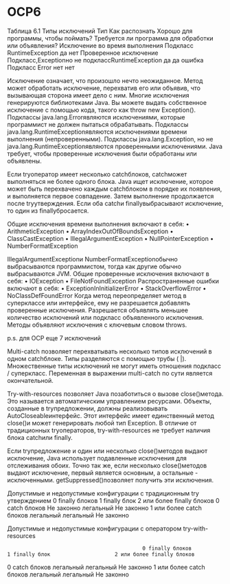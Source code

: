 # OCP6

Таблица 6.1 Типы исключений
Тип   	                                Как распознать                   	Хорошо для программы, чтобы поймать?            	Требуется ли программа для обработки или объявления?
Исключение во время выполнения	        Подкласс RuntimeException	             да	                                                         нет
Проверенное исключение	                Подкласс,Exceptionно не подклассRuntimeException	да	                                         да
ошибка	                                Подкласс Error	                            нет	                                                         нет


Исключение означает, что произошло нечто неожиданное. Метод может обработать исключение, перехватив его или объявив, что вызывающая сторона имеет дело с ним.
Многие исключения генерируются библиотеками Java. Вы можете выдать собственное исключение с помощью кода, такого как throw new Exception().
Подклассы java.lang.Errorявляются исключениями, которые программист не должен пытаться обрабатывать. Подклассы java.lang.RuntimeExceptionявляются исключениями времени выполнения
(непроверенными).
Подклассы java.lang.Exception, но не java.lang.RuntimeExceptionявляются проверенными исключениями. Java требует, чтобы проверенные исключения были обработаны или объявлены.

Если tryоператор имеет несколько catchблоков, catchможет выполняться не более одного блока. Java ищет исключение, которое может быть перехвачено каждым catchблоком
в порядке их появления, и выполняется первое совпадение. Затем выполнение продолжается после tryутверждения. Если оба catchи finallyвыбрасывают исключение,
то один из finallyбросается.

Общие исключения времени выполнения включают в себя:
•	ArithmeticException
•	ArrayIndexOutOfBoundsException
•	ClassCastException
•	IllegalArgumentException
•	NullPointerException
•	NumberFormatException

IllegalArgumentExceptionи NumberFormatExceptionобычно выбрасываются программистом, тогда как другие обычно выбрасываются JVM.
Общие проверенные исключения включают в себя:
•	IOException
•	FileNotFoundException
Распространенные ошибки включают в себя:
•	ExceptionInInitializerError
•	StackOverflowError
•	NoClassDefFoundError
Когда метод переопределяет метод в суперклассе или интерфейсе, ему не разрешается добавлять проверенные исключения.
Разрешается объявлять меньшее количество исключений или подкласс объявленного исключения. Методы объявляют исключения с ключевым словом throws.

р.s. для ОСР еще 7 исключений

Multi-catch
позволяет перехватывать несколько типов исключений в одном catchблоке.
Типы разделяются с помощью трубы ( |). Множественные типы исключений не могут иметь отношения подкласс / суперкласс.
Переменная в выражении multi-catch по сути является окончательной.


Try-with-resources 
позволяет Java позаботиться о вызове close()метода. Это называется автоматическим управлением ресурсами.
Объекты, созданные в tryпредложении, должны реализовывать AutoCloseableинтерфейс.
Этот интерфейс имеет единственный метод close()и может генерировать любой тип Exception. В отличие от традиционных tryоператоров,
try-with-resources не требует наличия блока catchили finally.

Если tryпредложение и один или несколько close()методов выдают исключение, Java использует подавленные исключения для отслеживания обоих.
Точно так же, если несколько close()методов выдают исключение, первый является основным, а остальные - исключенными. getSuppressed()позволяет получить эти исключения.

 Допустимые и недопустимые конфигурации с традиционным try утверждением
	                                            0 finally блоков	                                  1 finally блок	                  2 или более finally блоков
0  catch блоков	                                   Не законно                                    	легальный	                                       Не законно
1 или более  catch блоков	                        легальный	                                        легальный                                      Не законно

Допустимые и недопустимые конфигурации с оператором try-with-resources

	                                            0 finally блоков	                                    1 finally блок	                   2 или более finally блоков
0  catch блоков	                              легальный	                                           легальный	                                       Не законно
1 или более  catch блоков                    	легальный	                                           легальный	                               Не законно

